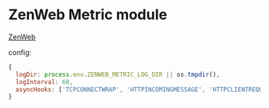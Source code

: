 # ZenWeb Metric module

[ZenWeb](https://www.npmjs.com/package/zenweb)

config:
```js
{
  logDir: process.env.ZENWEB_METRIC_LOG_DIR || os.tmpdir(),
  logInterval: 60,
  asyncHooks: ['TCPCONNECTWRAP', 'HTTPINCOMINGMESSAGE', 'HTTPCLIENTREQUEST'],
}
```
